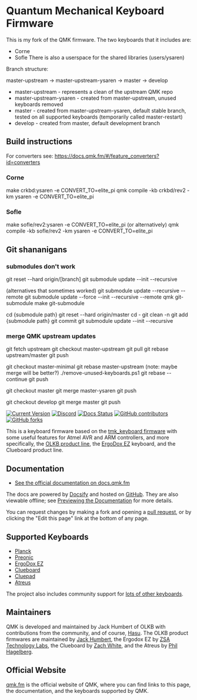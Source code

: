 # Quantum Mechanical Keyboard Firmware

This is my fork of the QMK firmware. The two keyboards that it includes are:
- Corne
- Sofle
There is also a userspace for the shared libraries (users/ysaren)

Branch structure:

master-upstream -> master-upstream-ysaren -> master -> develop

- master-upstream        - represents a clean of the upstream QMK repo
- master-upstream-ysaren - created from master-upstream, unused keyboards removed
- master   - created from master-upstream-ysaren, default stable branch, tested on all supported keyboards (temporarily called master-restart)
- develop  - created from master, default development branch

## Build instructions
For converters see: https://docs.qmk.fm/#/feature_converters?id=converters

### Corne

make crkbd:ysaren -e CONVERT_TO=elite_pi
qmk compile -kb crkbd/rev2 -km ysaren -e CONVERT_TO=elite_pi

### Sofle

make sofle/rev2:ysaren -e CONVERT_TO=elite_pi
(or alternatively)
qmk compile -kb sofle/rev2 -km ysaren -e CONVERT_TO=elite_pi

## Git shananigans

### submodules don't work
git reset --hard origin/[branch]
git submodule update --init --recursive 

(alternatives that sometimes worked)
git submodule update --recursive --remote
git submodule update --force --init --recursive --remote
qmk git-submodule
make git-submodule

cd {submodule path}
git reset --hard origin/master
cd -
git clean -n
git add {submodule path}
git commit
git submodule update --init --recursive

### merge QMK upstream updates
git fetch upstream
git checkout master-upstream
git pull
git rebase upstream/master
git push

git checkout master-minimal
git rebase master-upstream
(note: maybe merge will be better?)
   ./remove-unused-keyboards.ps1
   git rebase --continue
git push

git checkout master
git merge master-ysaren
git push

git checkout develop
git merge master
git push




[![Current Version](https://img.shields.io/github/tag/qmk/qmk_firmware.svg)](https://github.com/qmk/qmk_firmware/tags)
[![Discord](https://img.shields.io/discord/440868230475677696.svg)](https://discord.gg/Uq7gcHh)
[![Docs Status](https://img.shields.io/badge/docs-ready-orange.svg)](https://docs.qmk.fm)
[![GitHub contributors](https://img.shields.io/github/contributors/qmk/qmk_firmware.svg)](https://github.com/qmk/qmk_firmware/pulse/monthly)
[![GitHub forks](https://img.shields.io/github/forks/qmk/qmk_firmware.svg?style=social&label=Fork)](https://github.com/qmk/qmk_firmware/)

This is a keyboard firmware based on the [tmk\_keyboard firmware](https://github.com/tmk/tmk_keyboard) with some useful features for Atmel AVR and ARM controllers, and more specifically, the [OLKB product line](https://olkb.com), the [ErgoDox EZ](https://ergodox-ez.com) keyboard, and the Clueboard product line.

## Documentation

* [See the official documentation on docs.qmk.fm](https://docs.qmk.fm)

The docs are powered by [Docsify](https://docsify.js.org/) and hosted on [GitHub](/docs/). They are also viewable offline; see [Previewing the Documentation](https://docs.qmk.fm/#/contributing?id=previewing-the-documentation) for more details.

You can request changes by making a fork and opening a [pull request](https://github.com/qmk/qmk_firmware/pulls), or by clicking the "Edit this page" link at the bottom of any page.

## Supported Keyboards

* [Planck](/keyboards/planck/)
* [Preonic](/keyboards/preonic/)
* [ErgoDox EZ](/keyboards/ergodox_ez/)
* [Clueboard](/keyboards/clueboard/)
* [Cluepad](/keyboards/clueboard/17/)
* [Atreus](/keyboards/atreus/)

The project also includes community support for [lots of other keyboards](/keyboards/).

## Maintainers

QMK is developed and maintained by Jack Humbert of OLKB with contributions from the community, and of course, [Hasu](https://github.com/tmk). The OLKB product firmwares are maintained by [Jack Humbert](https://github.com/jackhumbert), the Ergodox EZ by [ZSA Technology Labs](https://github.com/zsa), the Clueboard by [Zach White](https://github.com/skullydazed), and the Atreus by [Phil Hagelberg](https://github.com/technomancy).

## Official Website

[qmk.fm](https://qmk.fm) is the official website of QMK, where you can find links to this page, the documentation, and the keyboards supported by QMK.
